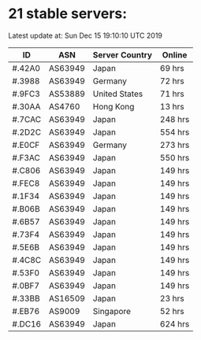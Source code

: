 # 21 stable servers:

Latest update at: Sun Dec 15 19:10:10 UTC 2019

| ID | ASN | Server Country | Online |
| -- | --- | -------------- | ------ |
| #.42A0 | AS63949 | Japan | 69 hrs |
| #.3988 | AS63949 | Germany | 72 hrs |
| #.9FC3 | AS53889 | United States | 71 hrs |
| #.30AA | AS4760 | Hong Kong | 13 hrs |
| #.7CAC | AS63949 | Japan | 248 hrs |
| #.2D2C | AS63949 | Japan | 554 hrs |
| #.E0CF | AS63949 | Germany | 273 hrs |
| #.F3AC | AS63949 | Japan | 550 hrs |
| #.C806 | AS63949 | Japan | 149 hrs |
| #.FEC8 | AS63949 | Japan | 149 hrs |
| #.1F34 | AS63949 | Japan | 149 hrs |
| #.B06B | AS63949 | Japan | 149 hrs |
| #.6B57 | AS63949 | Japan | 149 hrs |
| #.73F4 | AS63949 | Japan | 149 hrs |
| #.5E6B | AS63949 | Japan | 149 hrs |
| #.4C8C | AS63949 | Japan | 149 hrs |
| #.53F0 | AS63949 | Japan | 149 hrs |
| #.0BF7 | AS63949 | Japan | 149 hrs |
| #.33BB | AS16509 | Japan | 23 hrs |
| #.EB76 | AS9009 | Singapore | 52 hrs |
| #.DC16 | AS63949 | Japan | 624 hrs |

